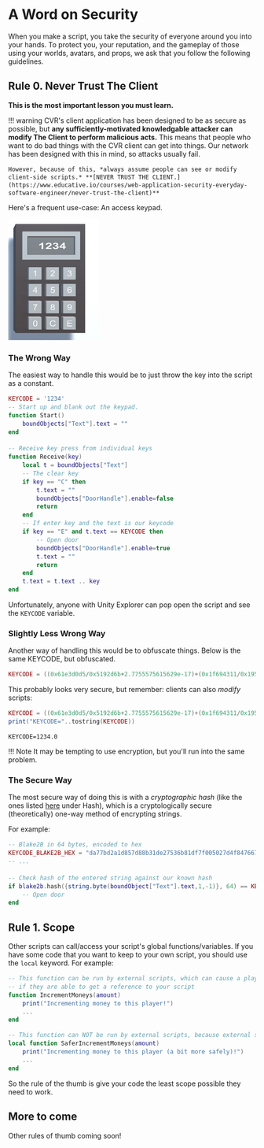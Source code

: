 # A Word on Security

When you make a script, you take the security of everyone around you into your hands. To protect you, your reputation, and the gameplay of those using your worlds, avatars, and props, we ask that you follow the following guidelines. 

## Rule 0. Never Trust The Client

**This is the most important lesson you must learn.**

!!! warning
    CVR's client application has been designed to be as secure as possible, but **any sufficiently-motivated knowledgable attacker can modify The Client to perform malicious acts.** This means that people who want to do bad things with the CVR client can get into things.  Our network has been designed with this in mind, so attacks usually fail.

    However, because of this, *always assume people can see or modify client-side scripts.* **[NEVER TRUST THE CLIENT.](https://www.educative.io/courses/web-application-security-everyday-software-engineer/never-trust-the-client)**

Here's a frequent use-case:  An access keypad.

![A picture of a keypad we found on Google](../../assets/images/keypad.png)

### The Wrong Way

The easiest way to handle this would be to just throw the key into the script as a constant.

```lua
KEYCODE = '1234'
-- Start up and blank out the keypad.
function Start()
    boundObjects["Text"].text = ""
end

-- Receive key press from individual keys
function Receive(key)
    local t = boundObjects["Text"]
    -- The clear key
    if key == "C" then
        t.text = ""
        boundObjects["DoorHandle"].enable=false
        return
    end
    -- If enter key and the text is our keycode
    if key == "E" and t.text == KEYCODE then
        -- Open door
        boundObjects["DoorHandle"].enable=true
        t.text = ""
        return
    end
    t.text = t.text .. key
end

```

Unfortunately, anyone with Unity Explorer can pop open the script and see the `KEYCODE` variable.

### Slightly Less Wrong Way

Another way of handling this would be to obfuscate things.  Below is the same KEYCODE, but obfuscated.

```lua
KEYCODE = ((0x61e3d0d5/0x5192d6b+2.7755575615629e-17)+(0x1f694311/0x1955b30+-1.1102230246252e-16)+(0x16c0824/0x10b4595)+(0x6a60bf/0x6ff17e+6.6613381477509e-16)+(0x380f46a/0x21b7965+1.1102230246252e-16)+(0x1c50fa7c/0x2d1fded+-9.7144514654701e-17)+(0x114e7e9c/0xbc7a13+4.4408920985006e-16)+(0x1927996/0x1dc8a73+1.1102230246252e-16)+(0x10e9a2c9/0x1b385ba+-5.5511151231258e-16)+(0x11c04e45/0x1bbe5a6+4.1633363423443e-16)+(0x6d89129/0x188efea+5.5511151231258e-16)+(0x289c9e08/0x2b2ac3d+-1.5959455978987e-16)+(0x21401c1/0x56850a+2.7755575615629e-16)+(0x1c7febb5/0x1681ab4+-2.2204460492503e-16)+(0xfed92e/0x17e6bb+-8.8817841970013e-16)+(0x2d1a1d7b/0x2e0f894+2.2204460492503e-16)+(0x7fa3687/0x1667514+-3.3306690738755e-16)+(0x75867d1/0xc44d2d+8.8817841970013e-16)+(0x1d394686/0x1343e31+2.2204460492503e-16)+(0x2d16a30f/0x1402dbfa)+(0xe99a123d/0x8c36f46)+(0x2afc565b/0x30ef60e)+(0x220ec4eb/0x12bba2b+9.1593399531575e-16)+(0x1441e017/0x1611f09+-6.6613381477509e-16)+(0x368d4fcb/0x1fe2618+4.9960036108132e-16)+(0x4d666d3/0x1ea4914+-1.1102230246252e-16)+(0x27717f27/0x1938233+-2.0816681711722e-17)+(0x69f2384/0x3df46cd+1.1102230246252e-16)+(0x1719ad60/0x1e8c151+5.5511151231258e-17)+(0xa420faa/0x17697d7+-7.3378803033819e-16)+(0x38144896/0x289aca1+-1.6653345369377e-16)+(0x54b99a08/0x2d6ee39+2.2204460492503e-16)+(0xfe1b5af/0x351391f)+(0x42849bd6/0x2499517+1.8041124150159e-16)+(0x239166b6/0x209c123+-2.2204460492503e-16)+(0xdd31a45/0x135f00e+2.2204460492503e-16)+(0x2306c475/0x1d6050a+9.7144514654701e-17)+(0x30f26a23/0x260c4f0+-1.1102230246252e-16)+(0x134fad1d/0x2c28044+-2.2204460492503e-16)+(0x27088b5b/0x32d2eb1+-5.5511151231258e-17)+(0xf690566/0xf2128d+-7.7715611723761e-16)+(0x6e85671/0x1fc82d5+-3.3306690738755e-16)+(0xe8b82bd/0xd9c032+-3.7470027081099e-16)+(0x7166f56/0x23c6253+-3.6082248300318e-16)+(0x140b07c/0xadfc3f+4.4408920985006e-16)+(0x174c18ef/0x16d1670+-4.9960036108132e-16)+(0x1a735971/0x1010ea5+-4.9960036108132e-16)+(0x2185f975/0x410c927+-5.5511151231258e-17)+(0x29a2e94b/0x3f3a200+1.1102230246252e-16)+(0x10d3c919/0x1bf439c+1.1102230246252e-16)+(0x36d21f18/0x214764f+-3.885780586188e-16)+(0x1e1dda01/0x28e4fb5+-2.2204460492503e-16)+(0x4ae8b675/0x2870ffa)+(0x405a5c1f/0x2306cdc+2.2204460492503e-16)+(0x30113425/0x2b36963+-1.1102230246252e-16)+(0xc612a9c/0x12ae5ab+-3.3306690738755e-16)+(0x5cf98f0e/0x347d769)+(0xd34634f/0x1ae1810)+(0x107b30d9/0x26e34e4+-1.1102230246252e-16)+(0x6fcd17f/0x56114bc)+(0x7421fd/0x37e45a+2.7755575615629e-16)+(0x24d4eecd/0x1613c19+6.6613381477509e-16)+(0x1590688db/0xef01f8d+-1.3877787807814e-17)+(0x31df1eed/0x38037c2+1.1102230246252e-16)+(0x157f4475/0x1361d92)+(0x2d55216f/0x188e0e3+-4.4408920985006e-16)+(0x27d375f/0x25be78+7.7715611723761e-16)+(0xfa0be57/0x20110b0)+(0x3167bae1/0x1a86799+-6.6613381477509e-16)+(0xe8d9af6/0x1163ef3+9.9920072216264e-16)+(0x33154a21/0x1d96467+1.1102230246252e-16)+(0x1a6ac055/0x1267c0d+-2.2204460492503e-16)+(0x87e8fa6/0xffc3c3+8.8817841970013e-16)+(0xd17adfd/0x18504da)+(0x178b441/0x1093672+-6.6613381477509e-16)+(0x23de7ef3/0x1f3076b+-3.885780586188e-16)+(0x4b5f719/0x1888c60+-6.1062266354384e-16)+(0x53e346b7/0x2e0e9a3+1.6653345369377e-16)+(0x1de65674/0x1684261)+(0x6942ea7/0xbed5a3+9.9920072216264e-16)+(0x1983b3/0xeb81da+-6.8001160258291e-16)+(0x506682e/0x11d2923+-1.1102230246252e-16)+(0x1c385a29/0x159e7de+4.4408920985006e-16)+(0xc0bf85df/0xdf9d406+1.1102230246252e-16)+(0x147818ee/0x1372519+2.2204460492503e-16)+(0x391e6a/0x1f3cd1b+-4.1633363423443e-16)+(0x391c096/0x31cdf3+8.8817841970013e-16))
```

This probably looks very secure, but remember: clients can also *modify* scripts:

```lua
KEYCODE = ((0x61e3d0d5/0x5192d6b+2.7755575615629e-17)+(0x1f694311/0x1955b30+-1.1102230246252e-16)+(0x16c0824/0x10b4595)+(0x6a60bf/0x6ff17e+6.6613381477509e-16)+(0x380f46a/0x21b7965+1.1102230246252e-16)+(0x1c50fa7c/0x2d1fded+-9.7144514654701e-17)+(0x114e7e9c/0xbc7a13+4.4408920985006e-16)+(0x1927996/0x1dc8a73+1.1102230246252e-16)+(0x10e9a2c9/0x1b385ba+-5.5511151231258e-16)+(0x11c04e45/0x1bbe5a6+4.1633363423443e-16)+(0x6d89129/0x188efea+5.5511151231258e-16)+(0x289c9e08/0x2b2ac3d+-1.5959455978987e-16)+(0x21401c1/0x56850a+2.7755575615629e-16)+(0x1c7febb5/0x1681ab4+-2.2204460492503e-16)+(0xfed92e/0x17e6bb+-8.8817841970013e-16)+(0x2d1a1d7b/0x2e0f894+2.2204460492503e-16)+(0x7fa3687/0x1667514+-3.3306690738755e-16)+(0x75867d1/0xc44d2d+8.8817841970013e-16)+(0x1d394686/0x1343e31+2.2204460492503e-16)+(0x2d16a30f/0x1402dbfa)+(0xe99a123d/0x8c36f46)+(0x2afc565b/0x30ef60e)+(0x220ec4eb/0x12bba2b+9.1593399531575e-16)+(0x1441e017/0x1611f09+-6.6613381477509e-16)+(0x368d4fcb/0x1fe2618+4.9960036108132e-16)+(0x4d666d3/0x1ea4914+-1.1102230246252e-16)+(0x27717f27/0x1938233+-2.0816681711722e-17)+(0x69f2384/0x3df46cd+1.1102230246252e-16)+(0x1719ad60/0x1e8c151+5.5511151231258e-17)+(0xa420faa/0x17697d7+-7.3378803033819e-16)+(0x38144896/0x289aca1+-1.6653345369377e-16)+(0x54b99a08/0x2d6ee39+2.2204460492503e-16)+(0xfe1b5af/0x351391f)+(0x42849bd6/0x2499517+1.8041124150159e-16)+(0x239166b6/0x209c123+-2.2204460492503e-16)+(0xdd31a45/0x135f00e+2.2204460492503e-16)+(0x2306c475/0x1d6050a+9.7144514654701e-17)+(0x30f26a23/0x260c4f0+-1.1102230246252e-16)+(0x134fad1d/0x2c28044+-2.2204460492503e-16)+(0x27088b5b/0x32d2eb1+-5.5511151231258e-17)+(0xf690566/0xf2128d+-7.7715611723761e-16)+(0x6e85671/0x1fc82d5+-3.3306690738755e-16)+(0xe8b82bd/0xd9c032+-3.7470027081099e-16)+(0x7166f56/0x23c6253+-3.6082248300318e-16)+(0x140b07c/0xadfc3f+4.4408920985006e-16)+(0x174c18ef/0x16d1670+-4.9960036108132e-16)+(0x1a735971/0x1010ea5+-4.9960036108132e-16)+(0x2185f975/0x410c927+-5.5511151231258e-17)+(0x29a2e94b/0x3f3a200+1.1102230246252e-16)+(0x10d3c919/0x1bf439c+1.1102230246252e-16)+(0x36d21f18/0x214764f+-3.885780586188e-16)+(0x1e1dda01/0x28e4fb5+-2.2204460492503e-16)+(0x4ae8b675/0x2870ffa)+(0x405a5c1f/0x2306cdc+2.2204460492503e-16)+(0x30113425/0x2b36963+-1.1102230246252e-16)+(0xc612a9c/0x12ae5ab+-3.3306690738755e-16)+(0x5cf98f0e/0x347d769)+(0xd34634f/0x1ae1810)+(0x107b30d9/0x26e34e4+-1.1102230246252e-16)+(0x6fcd17f/0x56114bc)+(0x7421fd/0x37e45a+2.7755575615629e-16)+(0x24d4eecd/0x1613c19+6.6613381477509e-16)+(0x1590688db/0xef01f8d+-1.3877787807814e-17)+(0x31df1eed/0x38037c2+1.1102230246252e-16)+(0x157f4475/0x1361d92)+(0x2d55216f/0x188e0e3+-4.4408920985006e-16)+(0x27d375f/0x25be78+7.7715611723761e-16)+(0xfa0be57/0x20110b0)+(0x3167bae1/0x1a86799+-6.6613381477509e-16)+(0xe8d9af6/0x1163ef3+9.9920072216264e-16)+(0x33154a21/0x1d96467+1.1102230246252e-16)+(0x1a6ac055/0x1267c0d+-2.2204460492503e-16)+(0x87e8fa6/0xffc3c3+8.8817841970013e-16)+(0xd17adfd/0x18504da)+(0x178b441/0x1093672+-6.6613381477509e-16)+(0x23de7ef3/0x1f3076b+-3.885780586188e-16)+(0x4b5f719/0x1888c60+-6.1062266354384e-16)+(0x53e346b7/0x2e0e9a3+1.6653345369377e-16)+(0x1de65674/0x1684261)+(0x6942ea7/0xbed5a3+9.9920072216264e-16)+(0x1983b3/0xeb81da+-6.8001160258291e-16)+(0x506682e/0x11d2923+-1.1102230246252e-16)+(0x1c385a29/0x159e7de+4.4408920985006e-16)+(0xc0bf85df/0xdf9d406+1.1102230246252e-16)+(0x147818ee/0x1372519+2.2204460492503e-16)+(0x391e6a/0x1f3cd1b+-4.1633363423443e-16)+(0x391c096/0x31cdf3+8.8817841970013e-16))
print("KEYCODE="..tostring(KEYCODE))
```
```
KEYCODE=1234.0
```

!!! Note
    It may be tempting to use encryption, but you'll run into the same problem.

### The Secure Way

The most secure way of doing this is with a *cryptographic hash* (like the ones listed [here](https://github.com/philanc/plc/tree/master) under Hash), which is a cryptologically secure (theoretically) one-way method of encrypting strings.

For example:

```lua
-- Blake2B in 64 bytes, encoded to hex
KEYCODE_BLAKE2B_HEX = "da77bd2a1d857d88b31de27536b81df7f005027d4f847667df13a0569b6048e0454ce9480827789547cc174060c4f388866ebb0209929b0de414cc9ac571c421"
-- ...

-- Check hash of the entered string against our known hash
if blake2b.hash({string.byte(boundObject["Text"].text,1,-1)}, 64) == KEYCODE_BLAKE2B_HEX then
    -- Open door
end
```

## Rule 1. Scope

Other scripts can call/access your script's global functions/variables. If you have some code that you want to keep to
your own script, you should use the `local` keyword. For example:

```lua
-- This function can be run by external scripts, which can cause a player to cheat and give himself money 
-- if they are able to get a reference to your script
function IncrementMoneys(amount)
    print("Incrementing money to this player!")
    ...
end
```

```lua
-- This function can NOT be run by external scripts, because external scripts can only run Global functions.
local function SaferIncrementMoneys(amount)
    print("Incrementing money to this player (a bit more safely)!")
    ...
end
```

So the rule of the thumb is give your code the least scope possible they need to work.

## More to come

Other rules of thumb coming soon!